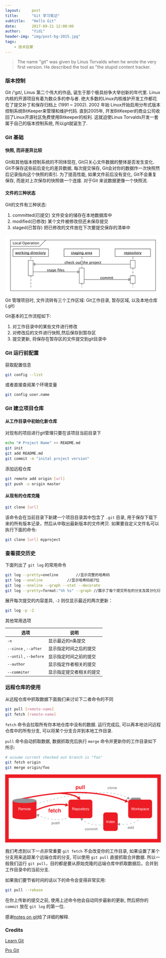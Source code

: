```yaml
---
layout:     post
title:      "Git 学习笔记"
subtitle:   "Hello Git"
date:       2017-09-21 12:00:00
author:     "Yidi"
header-img: "img/post-bg-2015.jpg"
tags:
    - 技术启蒙
---
```





> The name "git" was given by Linus Torvalds when he wrote the very first version. He described the tool as "the stupid content tracker.

### 版本控制

Git /’ɡɪt/, Linus 第二个伟大的作品, 诞生于那个极具纷争大举创新的年代里. Linux内核的开源项目有着为数众多的参与者. 绝大多数的Linux内核维护开发工作都花在了提交补丁和保存归档上 (1991 ~ 2002). 2002 年始 Linux开始启用分布式版本控制系统BitKeeper来管理和维护代码. 直到2005年, 开发BitKeeper的商业公司收回了Linux开源社区免费使用Bitkeeper的权利. 这就迫使Linus Torvalds开发一套属于自己的版本控制系统, 所以git就诞生了. 



### Git 基础

#### 快照, 而非差异比较

Git和其他版本控制系统的不同体现在, Git只关心文件数据的整体是否发生变化. Git不保存这些前后变化的差异数据, 每次提交保存, Git会对你的数据作一次快照然后记录指向这个快照的索引. 为了提高性能, 如果文件前后没有变化, Git不会重复保存, 而是对上次保存的快照做一个连接. 对于Git 来说数据更像一个快照流.

#### 文件的三种状态

Git的文件有三种状态: 

1. committed(已提交) 文件安全的储存在本地数据库中
2. modified(已修改) 某个文件被修改但还未保存提交
3. staged(已暂存) 把已修改的文件放在下次要提交保存的清单中

![LocalOperation](/img/in-post/post-git-note/LocalOperation.svg)
Git 管理项目时, 文件流转有三个工作区域: Git工作目录, 暂存区域, 以及本地仓库(.git)

Git基本的工作流程如下:

1. 对工作目录中的某些文件进行修改
2. 对修改后的文件进行快照,然后保存到暂存区
3. 提交更新, 将保存在暂存区的文件提交到git目录中



### Git 运行前配置

获取配置信息

```bash
git config --list
```

或者直接查阅某个环境变量

```bash
git config user.name
```



### Git 建立项目仓库

#### 从工作目录中初始化新仓库

对现有的项目进行git管理只要在该项目当前目录下

```bash
echo "# Project Name" >> README.md
git init
git add README.md
git commit -m "inital project version"
```

添加远程仓库

```bash
git remote add origin [url]
git push -u origin master
```



#### 从现有的仓库克隆

```bash
git clone [url]
```

该命令会在当前目录下新建一个项目目录其中包含了 `.git` 目录, 用于保存下载下来的所有版本记录，然后从中取出最新版本的文件拷贝. 如果要自定义文件名可以执行下面的命令:

```bash
git clone [url] myproject
```



### 查看提交历史

下面列出了 `git log` 的常用命令

```bash
git log --pretty=oneline		//显示完整的哈希码
git log --oneline			//显示哈希码前7位
git log --oneline --graph --stat --decorate
git log --pretty=format:"%h %s" --graph //展示了每个提交所在的分支及其分化衍合情况
```
展开每次提交的内容差异, `-2`  则仅显示最近的两次更新：
```bash
git log -p -2					
```

其他常用选项

| 选项                     | 说明           |
| ---------------------- | ------------ |
| `-n`                   | 显示最近的n条提交    |
| `--since` , `--after`  | 显示指定时间之后的提交  |
| `--until` , `--before` | 显示指定时间之前的提交  |
| `--author`             | 显示指定作者相关的提交  |
| `--commiter`           | 显示指定提交者相关的提交 |



### 远程仓库的使用

从远程仓库中抓取数据下面我们来讨论下二者命令的不同

```bash
git pull [remote-name]
git fetch [remote-name]
```

`fetch` 命令会拉取所有你本地仓库中没有的数据. 运行完成后, 可以再本地访问远程仓库中的所有分支, 可以将某个分支合并到本地工作目录.

`pull` 命令自动抓取数据, 数据抓取完后执行 `merge` 命令并更新你的工作目录如下所示:

```bash
# assume current checked out branch is "foo"
git fetch origin
git merge origin/foo
```

![git-fetch-vs-pull](/img/in-post/post-git-note/git-fetch-vs-pull.png)

我们考虑到以下一点非常重要 `git fetch` 不会改变你的工作目录, 如果设置了某个分支用来追踪某个远端仓库的分支, 可以使用 `git pull` 直接抓取合并数据. 所以一般我们运行 `git pull`，目的都是要从原始克隆的远端仓库中抓取数据后，合并到工作目录中的当前分支.

如果我们要节省时间的话以下的命令会变得非常实用:

```bash
git pull --rebase
```

 在你上传新的提交之前, 使用上述命令他会自动同步最新的更新, 然后把你的 `commit` 放在 `git log` 的第一位.

感谢[notes on git](http://gitolite.com/git-pull--rebase)给了详细的解释.

### Credits

[Learn Git](https://0532.gitbooks.io/progit/content/index.html)

[Pro Git](https://git-scm.com/book/en/v2)